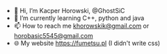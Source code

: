 - 👋 Hi, I’m Kacper Horowski, @GhostSiC
- 🌱 I’m currently learning C++, python and java
- 📫 How to reach me khorowskik@gmail.com or horobasic5545@gmail.com
- 🌐 My website https://fumetsu.pl (I didn't write css)
<!---
GhostSiC/GhostSiC is a ✨ special ✨ repository because its `README.md` (this file) appears on your GitHub profile.
You can click the Preview link to take a look at your changes.
--->
